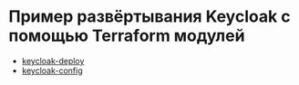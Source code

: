 
# Пример развёртывания Keycloak с помощью Terraform модулей
* [keycloak-deploy](../keycloak-deploy/)
* [keycloak-config](../keycloak-config/)
